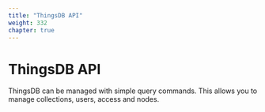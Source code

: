 ```yaml
---
title: "ThingsDB API"
weight: 332
chapter: true
---
```


# ThingsDB API

ThingsDB can be managed with simple query commands. This allows you to manage
collections, users, access and nodes.
